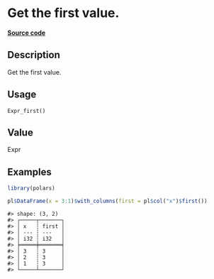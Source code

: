 

# Get the first value.

[**Source code**](https://github.com/pola-rs/r-polars/tree/8387e0a88c6889e6449b053999aada405c241066/R/after-wrappers.R#L20)

## Description

Get the first value.

## Usage

<pre><code class='language-R'>Expr_first()
</code></pre>

## Value

Expr

## Examples

``` r
library(polars)

pl$DataFrame(x = 3:1)$with_columns(first = pl$col("x")$first())
```

    #> shape: (3, 2)
    #> ┌─────┬───────┐
    #> │ x   ┆ first │
    #> │ --- ┆ ---   │
    #> │ i32 ┆ i32   │
    #> ╞═════╪═══════╡
    #> │ 3   ┆ 3     │
    #> │ 2   ┆ 3     │
    #> │ 1   ┆ 3     │
    #> └─────┴───────┘
